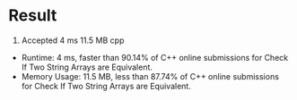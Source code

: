 # Result

1. Accepted	4 ms	11.5 MB	cpp

- Runtime: 4 ms, faster than 90.14% of C++ online submissions for Check If Two String Arrays are Equivalent.
- Memory Usage: 11.5 MB, less than 87.74% of C++ online submissions for Check If Two String Arrays are Equivalent.
